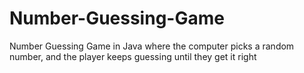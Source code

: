 # Number-Guessing-Game
Number Guessing Game in Java where the computer picks a random number, and the player keeps guessing until they get it right
